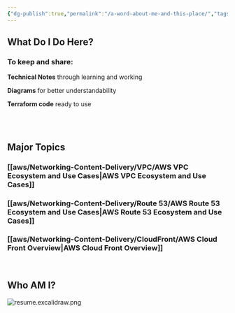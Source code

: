 ```yaml
---
{"dg-publish":true,"permalink":"/a-word-about-me-and-this-place/","tags":["gardenEntry"]}
---
```




## What Do I Do Here?

### To keep and share: 

**Technical Notes** through learning and working

**Diagrams** for better understandability

**Terraform code** ready to use

<br>
<br>


## Major Topics

### [[aws/Networking-Content-Delivery/VPC/AWS VPC Ecosystem and Use Cases\|AWS VPC Ecosystem and Use Cases]]
### [[aws/Networking-Content-Delivery/Route 53/AWS Route 53 Ecosystem and Use Cases\|AWS Route 53 Ecosystem and Use Cases]]
### [[aws/Networking-Content-Delivery/CloudFront/AWS Cloud Front Overview\|AWS Cloud Front Overview]]

<br>

## Who AM I?

![resume.excalidraw.png](/img/user/resume/resume.excalidraw.png)






